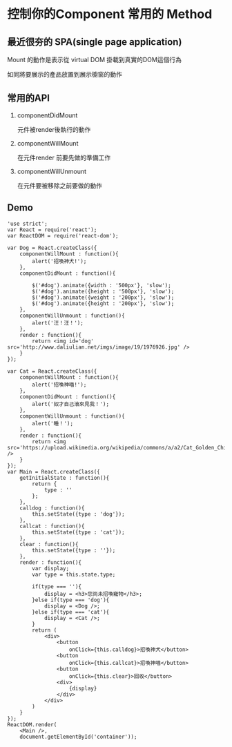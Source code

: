 # 控制你的Component 常用的 Method

## 最近很夯的 SPA(single page application)

Mount 的動作是表示從 virtual DOM 掛載到真實的DOM這個行為

如同將要展示的產品放置到展示櫥窗的動作

## 常用的API

1. componentDidMount

    元件被render後執行的動作

2. componentWillMount

    在元件render 前要先做的準備工作

3. componentWillUnmount

    在元件要被移除之前要做的動作

## Demo

    'use strict';
    var React = require('react');
    var ReactDOM = require('react-dom');

    var Dog = React.createClass({
        componentWillMount : function(){
            alert('招喚神犬!');
        },
        componentDidMount : function(){

            $('#dog').animate({width : '500px'}, 'slow');
            $('#dog').animate({height : '500px'}, 'slow');
            $('#dog').animate({weight : '200px'}, 'slow');
            $('#dog').animate({height : '200px'}, 'slow');
        },
        componentWillUnmount : function(){
            alert('汪！汪！');
        },
        render : function(){
            return <img id='dog' src='http://www.daliulian.net/imgs/image/19/1976926.jpg' />
        }
    });

    var Cat = React.createClass({
        componentWillMount : function(){
            alert('招喚神喵!');
        },
        componentDidMount : function(){
            alert('奴才自己滾來見我！');
        },
        componentWillUnmount : function(){
            alert('睡！');
        },
        render : function(){
            return <img src='https://upload.wikimedia.org/wikipedia/commons/a/a2/Cat_Golden_Chinchilla.jpg' />
        }
    });
    var Main = React.createClass({
        getInitialState : function(){
            return {
                type : ''
            };
        },
        calldog : function(){
            this.setState({type : 'dog'});
        },
        callcat : function(){
            this.setState({type : 'cat'});
        },
        clear : function(){
            this.setState({type : ''});
        },
        render : function(){
            var display;
            var type = this.state.type;

            if(type === ''){
                display = <h3>您尚未招喚寵物</h3>;
            }else if(type === 'dog'){
                display = <Dog />;
            }else if(type === 'cat'){
                display = <Cat />;
            }
            return (
                <div>
                    <button
                        onClick={this.calldog}>招喚神犬</button>
                    <button
                        onClick={this.callcat}>招喚神喵</button>
                    <button
                        onClick={this.clear}>回收</button>
                    <div>
                        {display}
                    </div>
                </div>
            )
        }
    });
    ReactDOM.render(
        <Main />,
        document.getElementById('container'));
